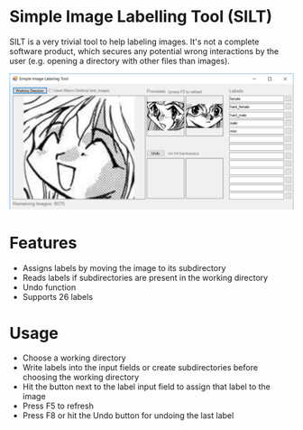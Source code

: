 # Simple Image Labelling Tool (SILT)

SILT is a very trivial tool to help labeling images. It's not a complete software product, which secures any potential wrong interactions by the user (e.g. opening a directory with other files than images).

![SILT UI](ui.png)

# Features

- Assigns labels by moving the image to its subdirectory
- Reads labels if subdirectories are present in the working directory
- Undo function
- Supports 26 labels

# Usage

- Choose a working directory
- Write labels into the input fields or create subdirectories before choosing the working directory
- Hit the button next to the label input field to assign that label to the image
- Press F5 to refresh
- Press F8 or hit the Undo button for undoing the last label
